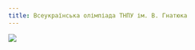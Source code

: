 ```yaml
---
title: Всеукраїнська олімпіада ТНПУ ім. В. Гнатюка
---
```


![](https://drive.google.com/uc?export=download&id=0B2WFhDmnmBnUdGlCWkRPWG03eDQ)
